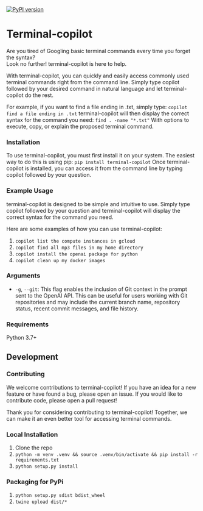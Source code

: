 [![PyPI version](https://badge.fury.io/py/terminal-copilot.svg)](https://badge.fury.io/py/terminal-copilot)

# Terminal-copilot
Are you tired of Googling basic terminal commands every time you forget the syntax?  
Look no further! terminal-copilot is here to help.

With terminal-copilot, you can quickly and easily access commonly used terminal commands right from the command line. Simply type copilot followed by your desired command in natural language and let terminal-copilot do the rest.

For example, if you want to find a file ending in .txt, simply type:
```copilot find a file ending in .txt```
terminal-copilot will then display the correct syntax for the command you need:
```find . -name "*.txt"```
With options to execute, copy, or explain the proposed terminal command.

### Installation
To use terminal-copilot, you must first install it on your system. The easiest way to do this is using pip:
```pip install terminal-copilot```
Once terminal-copilot is installed, you can access it from the command line by typing copilot followed by your question.
### Example Usage
terminal-copilot is designed to be simple and intuitive to use. Simply type copilot followed by your question and terminal-copilot will display the correct syntax for the command you need.

Here are some examples of how you can use terminal-copilot:

1. `copilot list the compute instances in gcloud`
2. `copilot find all mp3 files in my home directory`
3. `copilot install the openai package for python`
4. `copilot clean up my docker images`


### Arguments

- `-g`, `--git`: This flag enables the inclusion of Git context in the prompt sent to the OpenAI API. This can be useful for users working with Git repositories and may include the current branch name, repository status, recent commit messages, and file history.

### Requirements
Python 3.7+ 

## Development
### Contributing
We welcome contributions to terminal-copilot! If you have an idea for a new feature or have found a bug, please open an issue. If you would like to contribute code, please open a pull request!

Thank you for considering contributing to terminal-copilot! Together, we can make it an even better tool for accessing terminal commands.

### Local Installation
1. Clone the repo
2. `python -m venv .venv && source .venv/bin/activate && pip install -r requirements.txt`
3. `python setup.py install`

### Packaging for PyPi
1. `python setup.py sdist bdist_wheel`
2. `twine upload dist/*`


